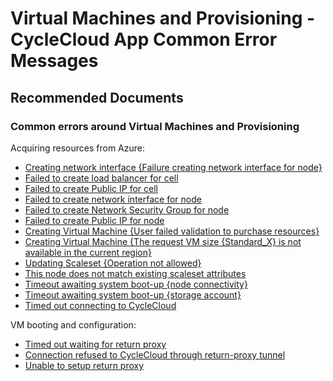 <properties
  pagetitle="Virtual Machines and Provisioning - CycleCloud App Common Error Messages"
  service=""
  resource=""
  ms.author="cargonz"
  selfhelptype="Generic"
  supporttopicids="32745224"
  productpesids="16478"
  cloudenvironments="public, fairfax, mooncake, blackforest, ussec, usnat"
  articleid="41b96ff9-dd02-45a3-98ae-014bff693cba"
  ownershipid="Compute_CloudServices_Content" />
# Virtual Machines and Provisioning - CycleCloud App Common Error Messages

## **Recommended Documents**

### **Common errors around Virtual Machines and Provisioning**

Acquiring resources from Azure:

- [Creating network interface {Failure creating network interface for node}](https://docs.microsoft.com/azure/cyclecloud/common-issues/creating_network_resources?view=cyclecloud-7)
- [Failed to create load balancer for cell](https://docs.microsoft.com/azure/cyclecloud/common-issues/creating_network_resources?view=cyclecloud-7)
- [Failed to create Public IP for cell](https://docs.microsoft.com/azure/cyclecloud/common-issues/creating_network_resources?view=cyclecloud-7)
- [Failed to create network interface for node](https://docs.microsoft.com/azure/cyclecloud/common-issues/creating_network_resources?view=cyclecloud-7)
- [Failed to create Network Security Group for node](https://docs.microsoft.com/azure/cyclecloud/common-issues/creating_network_resources?view=cyclecloud-7)
- [Failed to create Public IP for node](https://docs.microsoft.com/azure/cyclecloud/common-issues/creating_network_resources?view=cyclecloud-7)
- [Creating Virtual Machine {User failed validation to purchase resources}](https://docs.microsoft.com/azure/cyclecloud/common-issues/marketplace_images?view=cyclecloud-7)
- [Creating Virtual Machine {The request VM size {Standard_X} is not available in the current region}](https://docs.microsoft.com/azure/cyclecloud/common-issues/unavailable_sku?view=cyclecloud-7)
- [Updating Scaleset {Operation not allowed}](https://docs.microsoft.com/azure/cyclecloud/common-issues/updating_scalesets?view=cyclecloud-7)
- [This node does not match existing scaleset attributes](https://docs.microsoft.com/azure/cyclecloud/common-issues/scaleset_attributes?view=cyclecloud-7)
- [Timeout awaiting system boot-up {node connectivity}](https://docs.microsoft.com/azure/cyclecloud/common-issues/node_cyclecloud_connectivity?view=cyclecloud-7)
- [Timeout awaiting system boot-up {storage account}](https://docs.microsoft.com/azure/cyclecloud/common-issues/node_timeout_await_bootup?view=cyclecloud-7)
- [Timed out connecting to CycleCloud](https://docs.microsoft.com/azure/cyclecloud/common-issues/node_cyclecloud_connectivity?view=cyclecloud-7)

VM booting and configuration: 

- [Timed out waiting for return proxy](https://docs.microsoft.com/azure/cyclecloud/common-issues/node_cyclecloud_connectivity?view=cyclecloud-7)
- [Connection refused to CycleCloud through return-proxy tunnel](https://docs.microsoft.com/azure/cyclecloud/common-issues/node_cyclecloud_connectivity?view=cyclecloud-7)
- [Unable to setup return proxy](https://docs.microsoft.com/azure/cyclecloud/common-issues/node_cyclecloud_connectivity?view=cyclecloud-7)
